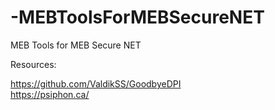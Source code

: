 # -MEBToolsForMEBSecureNET
MEB Tools for MEB Secure NET

Resources:

https://github.com/ValdikSS/GoodbyeDPI <br>
https://psiphon.ca/
